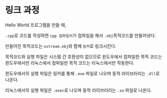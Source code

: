 # 링크 과정

Hello World 프로그램을 만들 때,

`.cpp`로 코드를 작성하면 `cpp 컴파일러`가 컴파일을 해서 `.obj`목적코드를 만들어낸다.

만들어진 목적코드는 `ostream.obj`와 함께 `링커`로 링크시킨다.

목적코드와 실행 파일은 시스템 간 호환성이 없으므로 윈도우에서 컴파일한 목적 코드는 윈도우에서만 리눅스에서 컴파일한 목적 코드는 리눅스에서만 작동한다.

윈도우에서의 실행 파일은 링커를 통해 `.exe` 파일로 나오며 동적 라이브러리는 `.dll`로 나온다.

리눅스에서의 실행 파일은 `.exec`로 나오며 동적 라이브러리는 `.so` 파일로 나온다.
